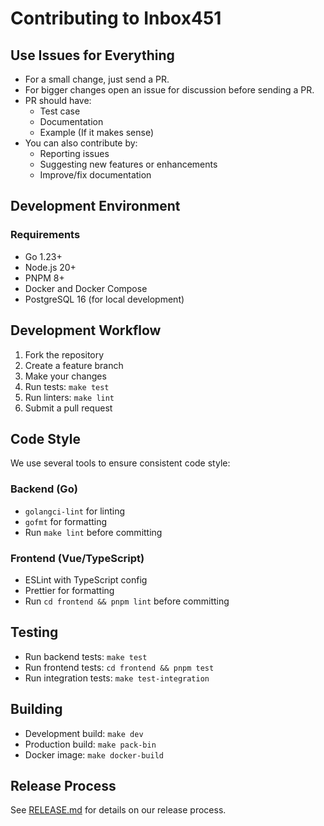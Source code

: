 # Contributing to Inbox451

## Use Issues for Everything

- For a small change, just send a PR.
- For bigger changes open an issue for discussion before sending a PR.
- PR should have:
  - Test case
  - Documentation
  - Example (If it makes sense)
- You can also contribute by:
  - Reporting issues
  - Suggesting new features or enhancements
  - Improve/fix documentation

## Development Environment

### Requirements

- Go 1.23+
- Node.js 20+
- PNPM 8+
- Docker and Docker Compose
- PostgreSQL 16 (for local development)

## Development Workflow

1. Fork the repository
2. Create a feature branch
3. Make your changes
4. Run tests: `make test`
5. Run linters: `make lint`
6. Submit a pull request

## Code Style

We use several tools to ensure consistent code style:

### Backend (Go)
- `golangci-lint` for linting
- `gofmt` for formatting
- Run `make lint` before committing

### Frontend (Vue/TypeScript)
- ESLint with TypeScript config
- Prettier for formatting
- Run `cd frontend && pnpm lint` before committing

## Testing

- Run backend tests: `make test`
- Run frontend tests: `cd frontend && pnpm test`
- Run integration tests: `make test-integration`

## Building

- Development build: `make dev`
- Production build: `make pack-bin`
- Docker image: `make docker-build`

## Release Process

See [RELEASE.md](./RELEASE.md) for details on our release process.
